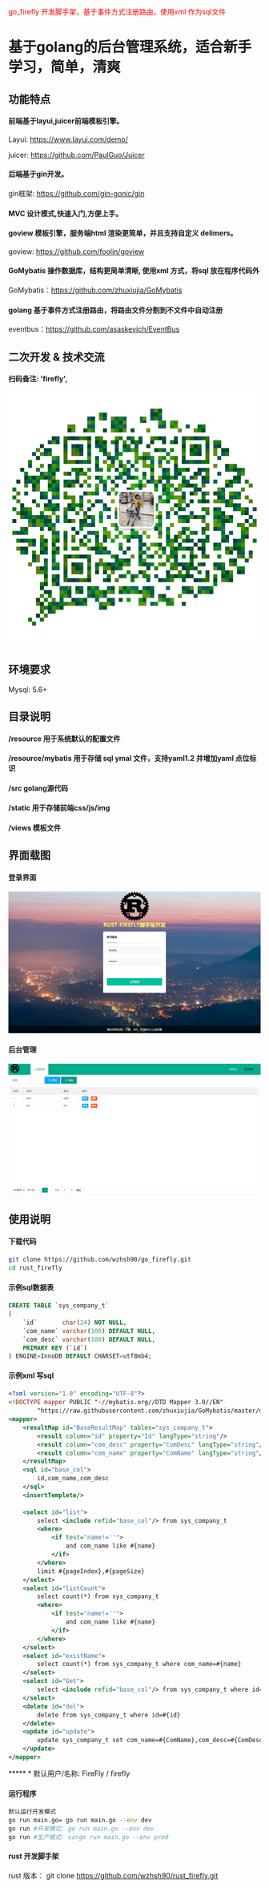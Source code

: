 <span style="color: red">  go_firefly 开发脚手架，基于事件方式注册路由，使用xml 作为sql文件 </span>

# 基于golang的后台管理系统，适合新手学习，简单，清爽

## 功能特点

#### 前端基于layui,juicer前端模板引擎。

Layui: https://www.layui.com/demo/

juicer: https://github.com/PaulGuo/Juicer

#### 后端基于gin开发。

gin框架: https://github.com/gin-gonic/gin

#### MVC 设计模式,快速入门,方便上手。

#### goview 模板引擎，服务端html 渲染更简单，并且支持自定义 delimers。

goview: https://github.com/foolin/goview

#### GoMybatis 操作数据库，结构更简单清晰, 使用xml 方式，将sql 放在程序代码外

GoMybatis：https://github.com/zhuxiujia/GoMybatis

#### golang 基于事件方式注册路由，将路由文件分割到不文件中自动注册

eventbus：https://github.com/asaskevich/EventBus


## 二次开发 & 技术交流

#### 扫码备注: 'firefly',

![avatar](/static/img/qr.jpg)

## 环境要求

Mysql: 5.6+

## 目录说明

#### /resource 用于系统默认的配置文件

#### /resource/mybatis 用于存储 sql ymal 文件，支持yaml1.2 并增加yaml 点位标识

#### /src golang源代码

#### /static 用于存储前端css/js/img

#### /views 模板文件

## 界面载图

#### 登录界面

![avatar](/static/img/login.png)

#### 后台管理

![avatar](/static/img/home.png)

## 使用说明

#### 下载代码

```bash
git clone https://github.com/wzhsh90/go_firefly.git
cd rust_firefly
```

#### 示例sql数据表

```sql
CREATE TABLE `sys_company_t`
(
    `id`       char(24) NOT NULL,
    `com_name` varchar(100) DEFAULT NULL,
    `com_desc` varchar(100) DEFAULT NULL,
    PRIMARY KEY (`id`)
) ENGINE=InnoDB DEFAULT CHARSET=utf8mb4;


```

#### 示例xml 写sql

``` xml
<?xml version="1.0" encoding="UTF-8"?>
<!DOCTYPE mapper PUBLIC "-//mybatis.org//DTD Mapper 3.0//EN"
        "https://raw.githubusercontent.com/zhuxiujia/GoMybatis/master/mybatis-3-mapper.dtd">
<mapper>
    <resultMap id="BaseResultMap" tables="sys_company_t">
        <result column="id" property="Id" langType="string"/>
        <result column="com_desc" property="ComDesc" langType="string"/>
        <result column="com_name" property="ComName" langType="string"/>
    </resultMap>
    <sql id="base_col">
        id,com_name,com_desc
    </sql>
    <insertTemplete/>

    <select id="list">
        select <include refid="base_col"/> from sys_company_t
        <where>
            <if test="name!=''">
                and com_name like #{name}
            </if>
        </where>
        limit #{pageIndex},#{pageSize}
    </select>
    <select id="listCount">
        select count(*) from sys_company_t
        <where>
            <if test="name!=''">
                and com_name like #{name}
            </if>
        </where>
    </select>
    <select id="existName">
        select count(*) from sys_company_t where com_name=#{name}
    </select>
    <select id="Get">
        select <include refid="base_col"/> from sys_company_t where id=#{id}
    </select>
    <delete id="del">
        delete from sys_company_t where id=#{id}
    </delete>
    <update id="update">
        update sys_company_t set com_name=#{ComName},com_desc=#{ComDesc} where id=#{id}
    </update>
</mapper>


```

***** * 默认用户/名称: FireFly / firefly

#### 运行程序

```bash
默认运行开发模式
go run main.go= go run main.go --env dev
go run #开发模式: go run main.go --env dev
go run #生产模式: cargo run main.go --env prod
```

                  
#### rust 开发脚手架
rust 版本： git clone https://github.com/wzhsh90/rust_firefly.git
